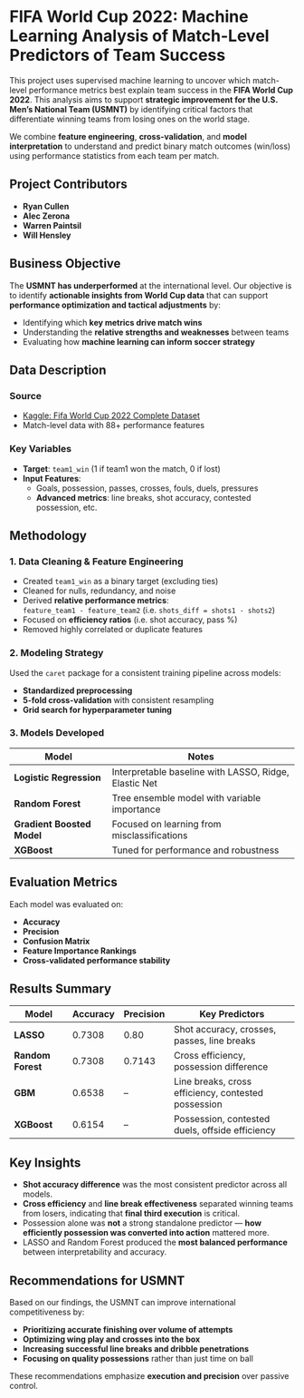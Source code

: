 # FIFA World Cup 2022: Machine Learning Analysis of Match-Level Predictors of Team Success

This project uses supervised machine learning to uncover which match-level performance metrics best explain team success in the **FIFA World Cup 2022**. This analysis aims to support **strategic improvement for the U.S. Men’s National Team (USMNT)** by identifying critical factors that differentiate winning teams from losing ones on the world stage.

We combine **feature engineering**, **cross-validation**, and **model interpretation** to understand and predict binary match outcomes (win/loss) using performance statistics from each team per match.

## Project Contributors

- **Ryan Cullen**  
- **Alec Zerona**  
- **Warren Paintsil**  
- **Will Hensley**

## Business Objective

The **USMNT has underperformed** at the international level. Our objective is to identify **actionable insights from World Cup data** that can support **performance optimization and tactical adjustments** by:

- Identifying which **key metrics drive match wins**
- Understanding the **relative strengths and weaknesses** between teams
- Evaluating how **machine learning can inform soccer strategy**

## Data Description

### Source
- [Kaggle: Fifa World Cup 2022 Complete Dataset](https://www.kaggle.com/datasets/die9origephit/fifa-world-cup-2022-complete-dataset/data)
- Match-level data with 88+ performance features

### Key Variables
- **Target**: `team1_win` (1 if team1 won the match, 0 if lost)
- **Input Features**: 
  - Goals, possession, passes, crosses, fouls, duels, pressures
  - **Advanced metrics**: line breaks, shot accuracy, contested possession, etc.

## Methodology

### 1. **Data Cleaning & Feature Engineering**
- Created `team1_win` as a binary target (excluding ties)
- Cleaned for nulls, redundancy, and noise
- Derived **relative performance metrics**:  
  `feature_team1 - feature_team2` (i.e. `shots_diff = shots1 - shots2`)
- Focused on **efficiency ratios** (i.e. shot accuracy, pass %)
- Removed highly correlated or duplicate features

### 2. **Modeling Strategy**
Used the `caret` package for a consistent training pipeline across models:
- **Standardized preprocessing**
- **5-fold cross-validation** with consistent resampling
- **Grid search for hyperparameter tuning**

### 3. **Models Developed**
| Model                        | Notes |
|-----------------------------|-------|
| **Logistic Regression**     | Interpretable baseline with LASSO, Ridge, Elastic Net |
| **Random Forest**           | Tree ensemble model with variable importance |
| **Gradient Boosted Model**  | Focused on learning from misclassifications |
| **XGBoost**                 | Tuned for performance and robustness |

## Evaluation Metrics

Each model was evaluated on:
- **Accuracy**
- **Precision**
- **Confusion Matrix**
- **Feature Importance Rankings**
- **Cross-validated performance stability**

## Results Summary

| Model         | Accuracy | Precision | Key Predictors |
|---------------|----------|-----------|----------------|
| **LASSO**     | 0.7308   | 0.80      | Shot accuracy, crosses, passes, line breaks |
| **Random Forest** | 0.7308 | 0.7143  | Cross efficiency, possession difference |
| **GBM**       | 0.6538   | –         | Line breaks, cross efficiency, contested possession |
| **XGBoost**   | 0.6154   | –         | Possession, contested duels, offside efficiency |

## Key Insights

- **Shot accuracy difference** was the most consistent predictor across all models.
- **Cross efficiency** and **line break effectiveness** separated winning teams from losers, indicating that **final third execution** is critical.
- Possession alone was **not** a strong standalone predictor — **how efficiently possession was converted into action** mattered more.
- LASSO and Random Forest produced the **most balanced performance** between interpretability and accuracy.

## Recommendations for USMNT

Based on our findings, the USMNT can improve international competitiveness by:

- **Prioritizing accurate finishing over volume of attempts**
- **Optimizing wing play and crosses into the box**
- **Increasing successful line breaks and dribble penetrations**
- **Focusing on quality possessions** rather than just time on ball

These recommendations emphasize **execution and precision** over passive control.
